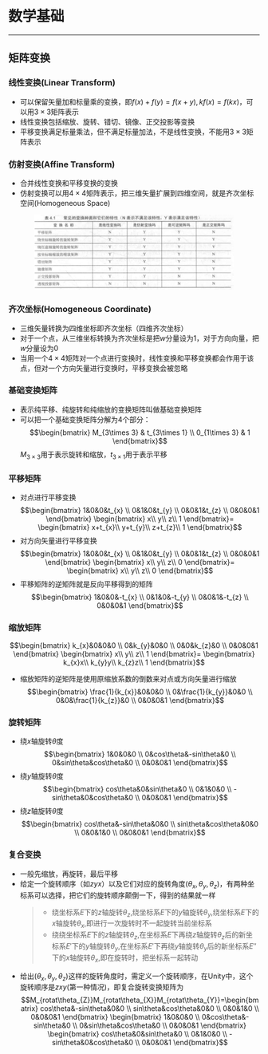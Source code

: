 # 数学基础
---
## 矩阵变换
### 线性变换(Linear Transform)
* 可以保留矢量加和标量乘的变换，即$f(x)+f(y)=f(x+y),kf(x)=f(kx)$，可以用$3\times3$矩阵表示
* 线性变换包括缩放、旋转、错切、镜像、正交投影等变换
* 平移变换满足标量乘法，但不满足标量加法，不是线性变换，不能用$3\times3$矩阵表示
### 仿射变换(Affine Transform)
* 合并线性变换和平移变换的变换
* 仿射变换可以用$4\times4$矩阵表示，把三维矢量扩展到四维空间，就是齐次坐标空间(Homogeneous Space)
<center><img src="image/Math/transform.png"  width=400></img></center>

### 齐次坐标(Homogeneous Coordinate)
* 三维矢量转换为四维坐标即齐次坐标（四维齐次坐标）
* 对于一个点，从三维坐标转换为齐次坐标是把$w$分量设为1，对于方向向量，把$w$分量设为0
* 当用一个$4\times4$矩阵对一个点进行变换时，线性变换和平移变换都会作用于该点，但对一个方向矢量进行变换时，平移变换会被忽略
### 基础变换矩阵
* 表示纯平移、纯旋转和纯缩放的变换矩阵叫做基础变换矩阵
* 可以把一个基础变换矩阵分解为4个部分：
    $$\begin{bmatrix}
   M_{3\times 3} & t_{3\times 1} \\
   0_{1\times 3} & 1 
  \end{bmatrix}$$
$M_{3\times 3}$用于表示旋转和缩放，$t_{3\times 1}$用于表示平移
### 平移矩阵
* 对点进行平移变换
$$\begin{bmatrix}   
    1&0&0&t_{x} \\
    0&1&0&t_{y} \\
    0&0&1&t_{z} \\
    0&0&0&1
\end{bmatrix}
\begin{bmatrix}
    x\\
    y\\
    z\\
    1
\end{bmatrix}=
\begin{bmatrix}
    x+t_{x}\\
    y+t_{y}\\
    z+t_{z}\\
    1
\end{bmatrix}$$
* 对方向矢量进行平移变换
$$\begin{bmatrix}   
    1&0&0&t_{x} \\
    0&1&0&t_{y} \\
    0&0&1&t_{z} \\
    0&0&0&1
\end{bmatrix}
\begin{bmatrix}
    x\\
    y\\
    z\\
    0
\end{bmatrix}=
\begin{bmatrix}
    x\\
    y\\
    z\\
    0
\end{bmatrix}$$
* 平移矩阵的逆矩阵就是反向平移得到的矩阵
$$\begin{bmatrix}   
    1&0&0&-t_{x} \\
    0&1&0&-t_{y} \\
    0&0&1&-t_{z} \\
    0&0&0&1
\end{bmatrix}$$
### 缩放矩阵
$$\begin{bmatrix}   
    k_{x}&0&0&0 \\
    0&k_{y}&0&0 \\
    0&0&k_{z}&0 \\
    0&0&0&1
\end{bmatrix}
\begin{bmatrix}
    x\\
    y\\
    z\\
    1
\end{bmatrix}=
\begin{bmatrix}
    k_{x}x\\
    k_{y}y\\
    k_{z}z\\
    1
\end{bmatrix}$$
* 缩放矩阵的逆矩阵是使用原缩放系数的倒数来对点或方向矢量进行缩放
$$\begin{bmatrix}   
    \frac{1}{k_{x}}&0&0&0 \\
    0&\frac{1}{k_{y}}&0&0 \\
    0&0&\frac{1}{k_{z}}&0 \\
    0&0&0&1
\end{bmatrix}$$
### 旋转矩阵
* 绕$x$轴旋转$\theta$度
$$\begin{bmatrix}   
    1&0&0&0 \\
    0&cos\theta&-sin\theta&0 \\
    0&sin\theta&cos\theta&0 \\
    0&0&0&1
\end{bmatrix}$$
* 绕$y$轴旋转$\theta$度
$$\begin{bmatrix}   
    cos\theta&0&sin\theta&0 \\
    0&1&0&0 \\
    -sin\theta&0&cos\theta&0 \\
    0&0&0&1
\end{bmatrix}$$
* 绕$z$轴旋转$\theta$度
$$\begin{bmatrix}   
    cos\theta&-sin\theta&0&0 \\
    sin\theta&cos\theta&0&0 \\
    0&0&1&0 \\
    0&0&0&1
\end{bmatrix}$$
### 复合变换
* 一般先缩放，再旋转，最后平移
* 给定一个旋转顺序（如$zyx$）以及它们对应的旋转角度$(\theta_{x},\theta_{y},\theta_{z})$，有两种坐标系可以选择，把它们的旋转顺序颠倒一下，得到的结果就一样
    >* 绕坐标系$E$下的$z$轴旋转$\theta_{z}$,绕坐标系$E$下的$y$轴旋转$\theta_{y}$,绕坐标系$E$下的$x$轴旋转$\theta_{x}$,即进行一次旋转时不一起旋转当前坐标系
    >* 绕绕坐标系$E$下的$z$轴旋转$\theta_{z}$,在坐标系$E$下再绕$z$轴旋转$\theta_{z}$后的新坐标系$E'$下的$y$轴旋转$\theta_{y}$,在坐标系$E'$下再绕$y$轴旋转$\theta_{y}$后的新坐标系$E''$下的$x$轴旋转$\theta_{x}$,即在旋转时，把坐标系一起转动
* 给出$(\theta_{x},\theta_{y},\theta_{z})$这样的旋转角度时，需定义一个旋转顺序，在Unity中，这个旋转顺序是$zxy$(第一种情况)，即复合旋转变换矩阵为
$$M_{rotat\theta_{Z}}M_{rotat\theta_{X}}M_{rotat\theta_{Y}}=\begin{bmatrix}   
    cos\theta&-sin\theta&0&0 \\
    sin\theta&cos\theta&0&0 \\
    0&0&1&0 \\
    0&0&0&1
\end{bmatrix}
\begin{bmatrix}   
    1&0&0&0 \\
    0&cos\theta&-sin\theta&0 \\
    0&sin\theta&cos\theta&0 \\
    0&0&0&1
\end{bmatrix}
\begin{bmatrix}   
    cos\theta&0&sin\theta&0 \\
    0&1&0&0 \\
    -sin\theta&0&cos\theta&0 \\
    0&0&0&1
\end{bmatrix}$$